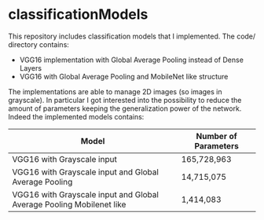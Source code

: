 # classificationModels
This repository includes classification models that I implemented.
The code/ directory contains:

* VGG16 implementation with Global Average Pooling instead of Dense Layers
* VGG16 with Global Average Pooling and MobileNet like structure

The implementations are able to manage 2D images (so images in grayscale).
In particular I got interested into the possibility to reduce the amount of
parameters keeping the generalization power of the network.
Indeed the implemented models contains:

Model | Number of Parameters
------------ | -------------
VGG16 with Grayscale input | 165,728,963
VGG16 with Grayscale input and Global Average Pooling| 14,715,075
VGG16 with Grayscale input and Global Average Pooling Mobilenet like| 1,414,083

